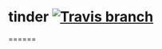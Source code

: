 # tinder [![Travis branch](https://travis-ci.org/norwack/tinder.svg?style=plastic)](https://travis-ci.org/norwack/tinder)
======
